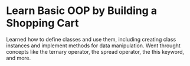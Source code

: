 
# Learn Basic OOP by Building a Shopping Cart

Learned how to define classes and use them, including creating class instances and implement methods for data manipulation. Went throught concepts like the ternary operator, the spread operator, the this keyword, and more.